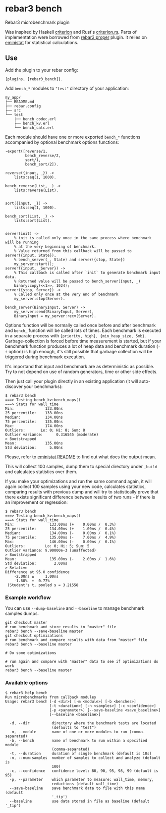 rebar3 bench
============

Rebar3 microbenchmark plugin

Was inspired by Haskell [criterion](https://hackage.haskell.org/package/criterion) and
Rust's [criterion.rs](https://crates.io/crates/criterion).
Parts of implementation were borrowed from [rebar3 proper](https://hex.pm/packages/rebar3_proper) plugin.
It relies on [eministat](https://hex.pm/packages/eministat) for statistical calculations.

Use
---

Add the plugin to your rebar config:

```
{plugins, [rebar3_bench]}.
```

Add `bench_*` modules to `"test"` directory of your application:

```
my_app/
├── README.md
├── rebar.config
├── src
└── test
    ├── bench_codec.erl
    ├── bench_kv.erl
    └── bench_calc.erl
```

Each module should have one or more exported `bench_*` functions accompanied by optional benchmark
options functions:

```
-export([reverse/1,
         bench_reverse/2,
         sort/1,
         bench_sort/2]).

reverse({input, _}) ->
    lists:seq(1, 1000).

bench_reverse(List, _) ->
    lists:reverse(List).


sort({input, _}) ->
    lists:seq(1, 1000).

bench_sort(List, _) ->
    lists:sort(List).


server(init) ->
    % init is called only once in the same process where benchmark will be running
    % at the very beginning of benchmark.
    % Value returned from this callback will be passed to server({input, State}),
    % bench_server(_, State) and server({stop, State})
    my_server:start();
server({input, _Server}) ->
    % This callback is called after `init` to generate benchmark input data.
    % Returned value will be passed to bench_server(Input, _)
    binary:copy(<<1>>, 1024);
server({stop, Server}) ->
    % Called only once at the very end of benchmark
    my_server:stop(Server).

bench_server(BinaryInput, Server) ->
    my_server:send(BinaryInput, Server),
    BinaryInput = my_server:recv(Server).
```

Options function will be normally called once before and after benchmark and `bench_` function will be
called lots of times.
Each benchmark is executed in a separate process with `{priority, high}, {min_heap_size, 5mb}`.
Garbage-collection is forced before time measurement is started, but if your benchmark
function produces a lot of heap data and benchmark duration (`-t` option) is high enough, it's
still possible that garbage collection will be triggered during benchmark execution.

It's importand that input and benchmark are as deterministic as possible. Try to not depend on
use of random generators, time or other side effects.

Then just call your plugin directly in an existing application (it will auto-discover your benchmarks):

```
$ rebar3 bench
===> Testing bench_kv:bench_maps()
===> Stats for wall_time
Min:              133.00ns
25 percentile:    133.00ns
Median:           134.00ns
75 percentile:    135.00ns
Max:              174.00ns
Outliers:       Lo: 0; Hi: 8; Sum: 8
Outlier variance:      0.316545 (moderate)
> Bootstrapped
Mean:             135.00ns
Std deviation:      5.00ns
```

Please, refer to [eministat README](https://github.com/jlouis/eministat#description-of-the-output)
to find out what does the output mean.

This will collect 100 samples, dump them to special directory under `_build` and calculates
statistics over them.

If you make your optimizations and run the same command again, it will
again collect 100 samples using your new code, calculates statistics, comparing
results with previous dump and will try to statistically prove that there exists
significant difference between results of two runs - if there is an improvement or
regression:

```
$ rebar3 bench
===> Testing bench_kv:bench_maps()
===> Stats for wall_time
Min:                133.00ns (+    0.00ns /  0.3%)
25 percentile:      134.00ns (+    1.00ns /  0.4%)
Median:             134.00ns (-    0.00ns /  0.1%)
75 percentile:      135.00ns (-    7.00ns /  4.9%)
Max:                146.00ns (-    0.00ns /  0.1%)
Outliers:         Lo: 0; Hi: 5; Sum: 5
Outlier variance: 9.90000e-3 (unaffected)
> Bootstrapped
Mean:               135.00ns (-    2.00ns /  1.6%)
Std deviation:        2.00ns
> Relative
Difference at 95.0 confidence
    -2.00ns ±     1.00ns
    -1.60%  ±  0.77%
 (Student's t, pooled s = 3.21558
```

### Example workflow

You can use `--dump-baseline` and `--baseline` to manage benchmark samples dumps.

```
git checkout master
# run benchmark and store results in "master" file
rebar3 bench --save-baseline master
git checkout optimizations
# run benchmark and compare results with data from "master" file
rebar3 bench --baseline master

# Do some optimizations

# run again and compare with "master" data to see if optimizations do work
rebar3 bench --baseline master
```

### Available options

```
$ rebar3 help bench
Run microbenchmarks from callback modules
Usage: rebar3 bench [-d <dir>] [-m <module>] [-b <benches>]
                    [-t <duration>] [-n <samples>] [-c <confidence>]
                    [-p <parameter>] [--save-baseline <save_baseline>]
                    [--baseline <baseline>]

  -d, --dir          directory where the benchmark tests are located
                     (defaults to "test")
  -m, --module       name of one or more modules to run (comma-separated)
  -b, --bench        name of benchmark to run within a specified module
                     (comma-separated)
  -t, --duration     duration of single benchmark (default is 10s)
  -n, --num-samples  number of samples to collect and analyze (default is
                     100)
  -c, --confidence   confidence level: 80, 90, 95, 98, 99 (default is 95)
  -p, --parameter    which parameter to measure: wall_time, memory,
                     reductions (default wall_time)
  --save-baseline    save benchmark data to file with this name (default
                     '_tip')
  --baseline         use data stored in file as baseline (default '_tip')
```
